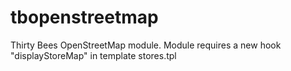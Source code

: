# tbopenstreetmap
Thirty Bees OpenStreetMap module.
Module requires a new hook "displayStoreMap" in template stores.tpl
